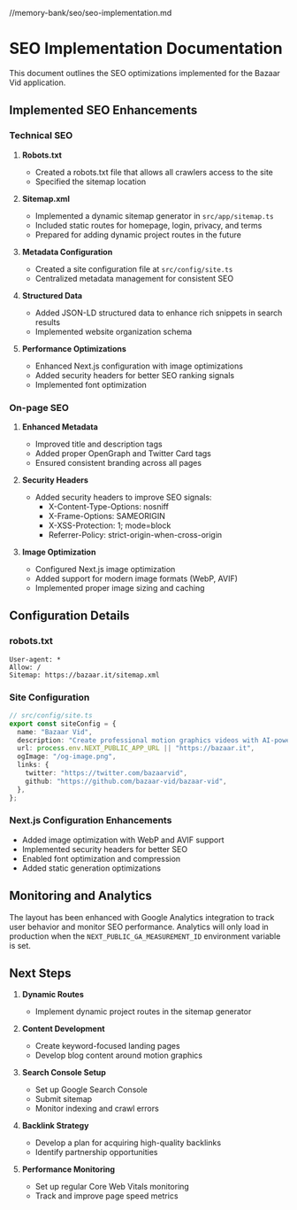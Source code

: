 //memory-bank/seo/seo-implementation.md
# SEO Implementation Documentation

This document outlines the SEO optimizations implemented for the Bazaar Vid application.

## Implemented SEO Enhancements

### Technical SEO

1. **Robots.txt**
   - Created a robots.txt file that allows all crawlers access to the site
   - Specified the sitemap location

2. **Sitemap.xml**
   - Implemented a dynamic sitemap generator in `src/app/sitemap.ts`
   - Included static routes for homepage, login, privacy, and terms
   - Prepared for adding dynamic project routes in the future

3. **Metadata Configuration**
   - Created a site configuration file at `src/config/site.ts`
   - Centralized metadata management for consistent SEO

4. **Structured Data**
   - Added JSON-LD structured data to enhance rich snippets in search results
   - Implemented website organization schema

5. **Performance Optimizations**
   - Enhanced Next.js configuration with image optimizations
   - Added security headers for better SEO ranking signals
   - Implemented font optimization

### On-page SEO

1. **Enhanced Metadata**
   - Improved title and description tags
   - Added proper OpenGraph and Twitter Card tags
   - Ensured consistent branding across all pages

2. **Security Headers**
   - Added security headers to improve SEO signals:
     - X-Content-Type-Options: nosniff
     - X-Frame-Options: SAMEORIGIN
     - X-XSS-Protection: 1; mode=block
     - Referrer-Policy: strict-origin-when-cross-origin

3. **Image Optimization**
   - Configured Next.js image optimization
   - Added support for modern image formats (WebP, AVIF)
   - Implemented proper image sizing and caching

## Configuration Details

### robots.txt
```
User-agent: *
Allow: /
Sitemap: https://bazaar.it/sitemap.xml
```

### Site Configuration
```typescript
// src/config/site.ts
export const siteConfig = {
  name: "Bazaar Vid",
  description: "Create professional motion graphics videos with AI-powered scene generation",
  url: process.env.NEXT_PUBLIC_APP_URL || "https://bazaar.it",
  ogImage: "/og-image.png",
  links: {
    twitter: "https://twitter.com/bazaarvid",
    github: "https://github.com/bazaar-vid/bazaar-vid",
  },
};
```

### Next.js Configuration Enhancements
- Added image optimization with WebP and AVIF support
- Implemented security headers for better SEO
- Enabled font optimization and compression
- Added static generation optimizations

## Monitoring and Analytics

The layout has been enhanced with Google Analytics integration to track user behavior and monitor SEO performance. Analytics will only load in production when the `NEXT_PUBLIC_GA_MEASUREMENT_ID` environment variable is set.

## Next Steps

1. **Dynamic Routes**
   - Implement dynamic project routes in the sitemap generator

2. **Content Development**
   - Create keyword-focused landing pages
   - Develop blog content around motion graphics

3. **Search Console Setup**
   - Set up Google Search Console
   - Submit sitemap
   - Monitor indexing and crawl errors

4. **Backlink Strategy**
   - Develop a plan for acquiring high-quality backlinks
   - Identify partnership opportunities

5. **Performance Monitoring**
   - Set up regular Core Web Vitals monitoring
   - Track and improve page speed metrics
